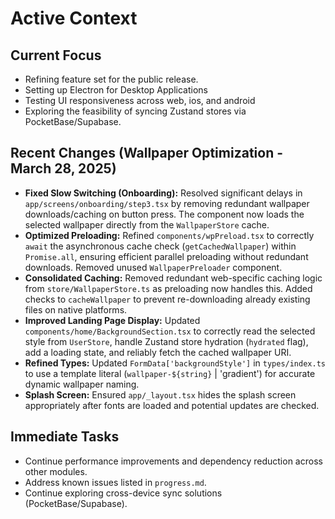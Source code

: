 # Active Context

## Current Focus
- Refining feature set for the public release.
- Setting up Electron for Desktop Applications
- Testing UI responsiveness across web, ios, and android
- Exploring the feasibility of syncing Zustand stores via PocketBase/Supabase.

## Recent Changes (Wallpaper Optimization - March 28, 2025)
- **Fixed Slow Switching (Onboarding):** Resolved significant delays in `app/screens/onboarding/step3.tsx` by removing redundant wallpaper downloads/caching on button press. The component now loads the selected wallpaper directly from the `WallpaperStore` cache.
- **Optimized Preloading:** Refined `components/wpPreload.tsx` to correctly `await` the asynchronous cache check (`getCachedWallpaper`) within `Promise.all`, ensuring efficient parallel preloading without redundant downloads. Removed unused `WallpaperPreloader` component.
- **Consolidated Caching:** Removed redundant web-specific caching logic from `store/WallpaperStore.ts` as preloading now handles this. Added checks to `cacheWallpaper` to prevent re-downloading already existing files on native platforms.
- **Improved Landing Page Display:** Updated `components/home/BackgroundSection.tsx` to correctly read the selected style from `UserStore`, handle Zustand store hydration (`hydrated` flag), add a loading state, and reliably fetch the cached wallpaper URI.
- **Refined Types:** Updated `FormData['backgroundStyle']` in `types/index.ts` to use a template literal (`wallpaper-${string}` | 'gradient') for accurate dynamic wallpaper naming.
- **Splash Screen:** Ensured `app/_layout.tsx` hides the splash screen appropriately after fonts are loaded and potential updates are checked.

## Immediate Tasks
- Continue performance improvements and dependency reduction across other modules.
- Address known issues listed in `progress.md`.
- Continue exploring cross-device sync solutions (PocketBase/Supabase).

